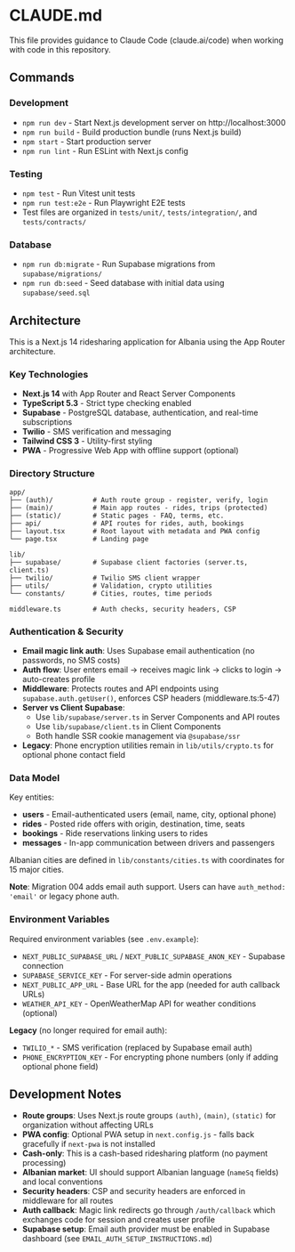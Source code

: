 # CLAUDE.md

This file provides guidance to Claude Code (claude.ai/code) when working with code in this repository.

## Commands

### Development
- `npm run dev` - Start Next.js development server on http://localhost:3000
- `npm run build` - Build production bundle (runs Next.js build)
- `npm start` - Start production server
- `npm run lint` - Run ESLint with Next.js config

### Testing
- `npm test` - Run Vitest unit tests
- `npm run test:e2e` - Run Playwright E2E tests
- Test files are organized in `tests/unit/`, `tests/integration/`, and `tests/contracts/`

### Database
- `npm run db:migrate` - Run Supabase migrations from `supabase/migrations/`
- `npm run db:seed` - Seed database with initial data using `supabase/seed.sql`

## Architecture

This is a Next.js 14 ridesharing application for Albania using the App Router architecture.

### Key Technologies
- **Next.js 14** with App Router and React Server Components
- **TypeScript 5.3** - Strict type checking enabled
- **Supabase** - PostgreSQL database, authentication, and real-time subscriptions
- **Twilio** - SMS verification and messaging
- **Tailwind CSS 3** - Utility-first styling
- **PWA** - Progressive Web App with offline support (optional)

### Directory Structure

```
app/
├── (auth)/          # Auth route group - register, verify, login
├── (main)/          # Main app routes - rides, trips (protected)
├── (static)/        # Static pages - FAQ, terms, etc.
├── api/             # API routes for rides, auth, bookings
├── layout.tsx       # Root layout with metadata and PWA config
└── page.tsx         # Landing page

lib/
├── supabase/        # Supabase client factories (server.ts, client.ts)
├── twilio/          # Twilio SMS client wrapper
├── utils/           # Validation, crypto utilities
└── constants/       # Cities, routes, time periods

middleware.ts        # Auth checks, security headers, CSP
```

### Authentication & Security

- **Email magic link auth**: Uses Supabase email authentication (no passwords, no SMS costs)
- **Auth flow**: User enters email → receives magic link → clicks to login → auto-creates profile
- **Middleware**: Protects routes and API endpoints using `supabase.auth.getUser()`, enforces CSP headers (middleware.ts:5-47)
- **Server vs Client Supabase**:
  - Use `lib/supabase/server.ts` in Server Components and API routes
  - Use `lib/supabase/client.ts` in Client Components
  - Both handle SSR cookie management via `@supabase/ssr`
- **Legacy**: Phone encryption utilities remain in `lib/utils/crypto.ts` for optional phone contact field

### Data Model

Key entities:
- **users** - Email-authenticated users (email, name, city, optional phone)
- **rides** - Posted ride offers with origin, destination, time, seats
- **bookings** - Ride reservations linking users to rides
- **messages** - In-app communication between drivers and passengers

Albanian cities are defined in `lib/constants/cities.ts` with coordinates for 15 major cities.

**Note**: Migration 004 adds email auth support. Users can have `auth_method: 'email'` or legacy phone auth.

### Environment Variables

Required environment variables (see `.env.example`):
- `NEXT_PUBLIC_SUPABASE_URL` / `NEXT_PUBLIC_SUPABASE_ANON_KEY` - Supabase connection
- `SUPABASE_SERVICE_KEY` - For server-side admin operations
- `NEXT_PUBLIC_APP_URL` - Base URL for the app (needed for auth callback URLs)
- `WEATHER_API_KEY` - OpenWeatherMap API for weather conditions (optional)

**Legacy** (no longer required for email auth):
- `TWILIO_*` - SMS verification (replaced by Supabase email auth)
- `PHONE_ENCRYPTION_KEY` - For encrypting phone numbers (only if adding optional phone field)

## Development Notes

- **Route groups**: Uses Next.js route groups `(auth)`, `(main)`, `(static)` for organization without affecting URLs
- **PWA config**: Optional PWA setup in `next.config.js` - falls back gracefully if `next-pwa` is not installed
- **Cash-only**: This is a cash-based ridesharing platform (no payment processing)
- **Albanian market**: UI should support Albanian language (`nameSq` fields) and local conventions
- **Security headers**: CSP and security headers are enforced in middleware for all routes
- **Auth callback**: Magic link redirects go through `/auth/callback` which exchanges code for session and creates user profile
- **Supabase setup**: Email auth provider must be enabled in Supabase dashboard (see `EMAIL_AUTH_SETUP_INSTRUCTIONS.md`)